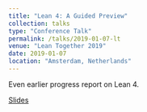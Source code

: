 ```yaml
---
title: "Lean 4: A Guided Preview"
collection: talks
type: "Conference Talk"
permalink: /talks/2019-01-07-lt
venue: "Lean Together 2019"
date: 2019-01-07
location: "Amsterdam, Netherlands"
---
```


Even earlier progress report on Lean 4.

[Slides](https://lean-lang.org/talks/vu2019.pdf)
